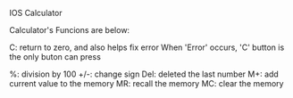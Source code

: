 IOS Calculator

Calculator's Funcions are below:


C:      return to zero, and also helps fix error
When 'Error' occurs, 'C' button is the only buton can press

%:      division by 100
+/-:    change sign
Del:    deleted the last number
M+:     add current value to the memory
MR:     recall the memory
MC:     clear the memory